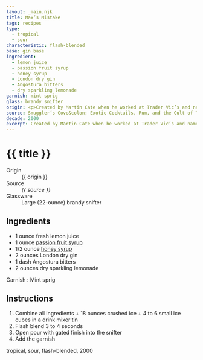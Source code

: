 ```yaml
---
layout: _main.njk
title: Max’s Mistake
tags: recipes
type:
  - tropical
  - sour
characteristic: flash-blended
base: gin base
ingredient:
  - lemon juice
  - passion fruit syrup
  - honey syrup
  - London dry gin
  - Angostura bitters
  - dry sparkling lemonade
garnish: mint sprig
glass: brandy snifter
origin: <p>Created by Martin Cate when he worked at Trader Vic’s and named in honor of Tiki-Ti’s <a href="/recipes/rays-mistake/">Ray’s mistake</a>. The drink was the result of Cate accidentally combining two other drinks.</p><p><q>Max</q> is Cate’s mother's nickname for her son.</p>
source: Smuggler’s Cove&colon; Exotic Cocktails, Rum, and the Cult of Tiki
decade: 2000
excerpt: Created by Martin Cate when he worked at Trader Vic’s and named in honor of Tiki-Ti’s Ray’s mistake.
---
```


<!-- markdownlint-disable MD025 -->
# {{ title }}
<!-- markdownlint-enable MD025 -->

<dl>
  <dt>Origin</dt>
  <dd>
    <stack-l>{{ origin }}</stack-l>
  </dd>
  <dt>Source</dt>
  <dd><cite><span data-pagefind-filter="Source">{{ source }}</span></cite></dd>
  <dt>Glassware</dt>
  <dd>Large (22-ounce) brandy snifter</dd>
</dl>

## Ingredients

* 1 ounce fresh lemon juice
* 1 ounce [passion fruit syrup](/mixes/passion-fruit-syrup)
* 1/2 ounce [honey syrup](/mixes/honey-syrup/)
* 2 ounces London dry gin
* 1 dash Angostura bitters
* 2 ounces dry sparkling lemonade

Garnish
  : <span data-pagefind-filter="Garnish">Mint sprig</span>

## Instructions

1. Combine all ingredients + 18 ounces crushed ice + 4 to 6 small ice cubes in a drink mixer tin
2. Flash blend 3 to 4 seconds
3. Open pour with gated finish into the snifter
4. Add the garnish

<div
  class="sr-only"
  data-cat[0]="Drink"
  data-type[0]="Tropical"
  data-type[1]="Sour"
  data-char[0]="Flash-blended"
  data-base[0]="Gin"
  data-ingredient[0]="Lemon juice"
  data-ingredient[1]="Passion fruit syrup"
  data-ingredient[2]="Honey syrup"
  data-ingredient[3]="Gin, London dry"
  data-ingredient[4]="Angostura bitters"
  data-ingredient[5]="Lemonade, dry sparkling"
  data-origin[0]="Martin Cate"
  data-origin[1]="Trader Vic’s"
  data-glass[0]="Brandy snifter"
  data-glass[1]="Brandy snifter, large (22-ounce)"
  data-decade[0]="2000"
  data-pagefind-filter="
    Category[data-cat[0]],
    Type[data-type[0]],
    Type[data-type[1]],
    Characteristic[data-char[0]],
    Base[data-base[0]],
    Ingredient[data-ingredient[0]],
    Ingredient[data-ingredient[1]],
    Ingredient[data-ingredient[2]],
    Ingredient[data-ingredient[3]],
    Ingredient[data-ingredient[4]],
    Ingredient[data-ingredient[5]],
    Origin[data-origin[0]],
    Origin[data-origin[1]],
    Glassware[data-glass[0]],
    Glassware[data-glass[1]],
    Decade[data-decade[0]]
  "
>
</div>

<div class="keywords" aria-hidden>tropical, sour, flash-blended, 2000</div>
